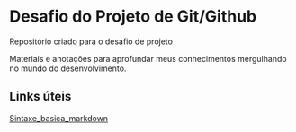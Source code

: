 # Desafio do Projeto de Git/Github
Repositório criado para o desafio de projeto

Materiais e anotações para aprofundar meus conhecimentos mergulhando no mundo do desenvolvimento.

## Links úteis
[Sintaxe_basica_markdown](https://www.markdownguide.org/basic-syntax/)
